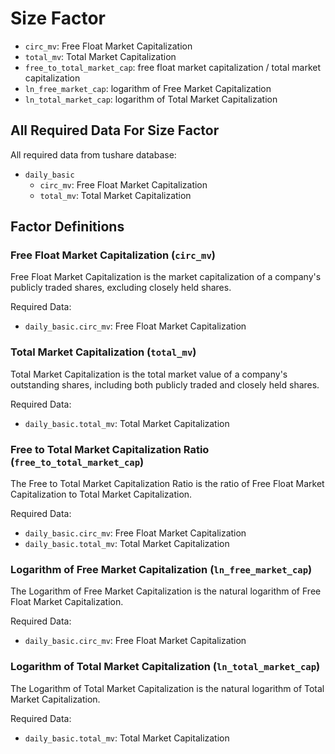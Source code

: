 # Size Factor

- `circ_mv`: Free Float Market Capitalization
- `total_mv`: Total Market Capitalization
- `free_to_total_market_cap`: free float market capitalization / total market capitalization
- `ln_free_market_cap`: logarithm of Free Market Capitalization
- `ln_total_market_cap`: logarithm of Total Market Capitalization

## All Required Data For Size Factor

All required data from tushare database: 

- `daily_basic`
  - `circ_mv`: Free Float Market Capitalization
  - `total_mv`: Total Market Capitalization
 
## Factor Definitions

### Free Float Market Capitalization (`circ_mv`)

Free Float Market Capitalization is the market capitalization of a company's publicly traded shares, 
excluding closely held shares. 

Required Data:

- `daily_basic.circ_mv`: Free Float Market Capitalization


### Total Market Capitalization (`total_mv`)

Total Market Capitalization is the total market value of a company's outstanding shares,
including both publicly traded and closely held shares.

Required Data:

- `daily_basic.total_mv`: Total Market Capitalization

### Free to Total Market Capitalization Ratio (`free_to_total_market_cap`)

The Free to Total Market Capitalization Ratio is the ratio of Free Float Market Capitalization to Total Market Capitalization.

Required Data:

- `daily_basic.circ_mv`: Free Float Market Capitalization
- `daily_basic.total_mv`: Total Market Capitalization

### Logarithm of Free Market Capitalization (`ln_free_market_cap`)

The Logarithm of Free Market Capitalization is the natural logarithm of Free Float Market Capitalization.

Required Data:

- `daily_basic.circ_mv`: Free Float Market Capitalization

### Logarithm of Total Market Capitalization (`ln_total_market_cap`)

The Logarithm of Total Market Capitalization is the natural logarithm of Total Market Capitalization.

Required Data:

- `daily_basic.total_mv`: Total Market Capitalization

